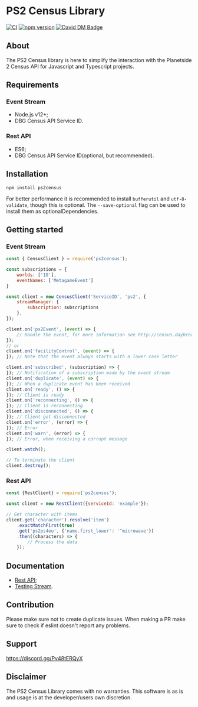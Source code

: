 # PS2 Census Library

[![CI](https://github.com/microwavekonijn/ps2census/workflows/CI/badge.svg)](https://github.com/microwavekonijn/ps2census/actions)
[![npm version](https://badge.fury.io/js/ps2census.svg)](https://www.npmjs.com/package/ps2census)
[![David DM Badge](https://david-dm.org/microwavekonijn/ps2census.svg)](https://david-dm.org/microwavekonijn/ps2census)

## About

The PS2 Census library is here to simplify the interaction with the Planetside 2 Census API for Javascript and
Typescript projects.

## Requirements

### Event Stream

- Node.js v12+;
- DBG Census API Service ID.

### Rest API

- ES6;
- DBG Census API Service ID(optional, but recommended).

## Installation

```
npm install ps2census
```

For better performance it is recommended to install `bufferutil` and `utf-8-validate`, though this is optional. The
`--save-optional` flag can be used to install them as optionalDependencies.

## Getting started

### Event Stream

```js
const { CensusClient } = require('ps2census');

const subscriptions = {
    worlds: ['10'],
    eventNames: ['MetagameEvent']
}

const client = new CensusClient('ServiceID', 'ps2', {
    streamManager: {
        subscription: subscriptions
    },
});

client.on('ps2Event', (event) => {
    // Handle the event, for more information see http://census.daybreakgames.com/#websocket-details
});
// or
client.on('facilityControl', (event) => {
}); // Note that the event always starts with a lower case letter

client.on('subscribed', (subscription) => {
}); // Notification of a subscription made by the event stream
client.on('duplicate', (event) => {
}); // When a duplicate event has been received
client.on('ready', () => {
}); // Client is ready
client.on('reconnecting', () => {
}); // Client is reconnecting
client.on('disconnected', () => {
}); // Client got disconnected
client.on('error', (error) => {
}); // Error
client.on('warn', (error) => {
}); // Error, when receiving a corrupt message

client.watch();

// To terminate the client
client.destroy();
```

### Rest API

```js
const {RestClient} = require('ps2census');

const client = new RestClient({serviceId: 'example'});

// Get character with items
client.get('character').resolve('item')
    .exactMatchFirst(true)
    .get('ps2ps4eu', {'name.first_lower': '^microwave'})
    .then((characters) => {
        // Process the data
    });
```

## Documentation

- [Rest API](https://github.com/microwavekonijn/ps2census/tree/master/docs/Rest.md);
- [Testing Stream](https://github.com/microwavekonijn/ps2census/tree/master/docs/Testing.md).

## Contribution

Please make sure not to create duplicate issues. When making a PR make sure to check if eslint doesn't report any
problems.

## Support

https://discord.gg/Pv48tERQyX

## Disclaimer

The PS2 Census Library comes with no warranties. This software is as is and usage is at the developer/users own
discretion.
